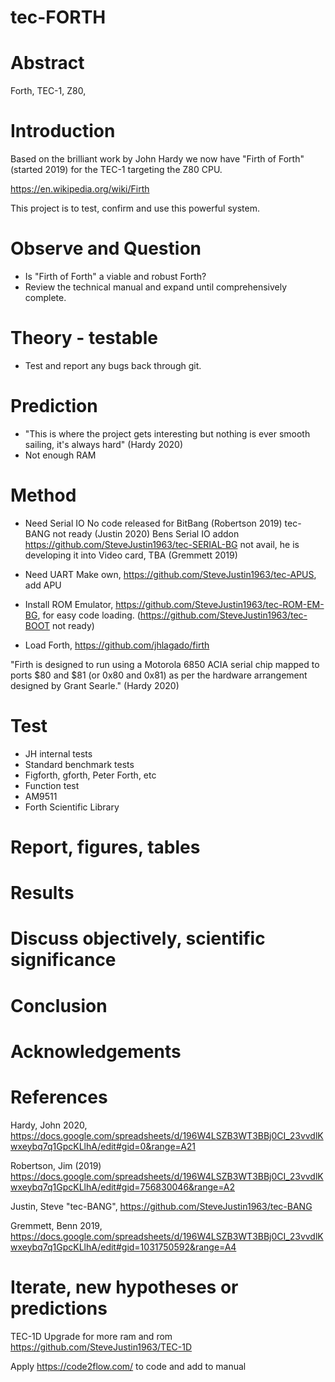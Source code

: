 # tec-FORTH

# Abstract
Forth, TEC-1, Z80, 

# Introduction 

Based on the brilliant work by John Hardy we now have "Firth of Forth" (started 2019) for the TEC-1 targeting the Z80 CPU.

https://en.wikipedia.org/wiki/Firth

This project is to  test, confirm and use this powerful system.

# Observe and Question 
* Is "Firth of Forth" a viable and robust Forth?
* Review the technical manual and expand until comprehensively complete.

 
# Theory - testable
* Test and report any bugs back through git. 



# Prediction
* "This is where the project gets interesting but nothing is ever smooth sailing, it's always hard" (Hardy 2020)
* Not enough RAM

# Method 

* Need Serial IO
No code released for BitBang (Robertson 2019)
tec-BANG not ready (Justin 2020)
Bens Serial IO addon https://github.com/SteveJustin1963/tec-SERIAL-BG not avail, he is developing it into Video card, TBA (Gremmett 2019)

* Need UART
Make own, https://github.com/SteveJustin1963/tec-APUS, add APU

* Install ROM Emulator, https://github.com/SteveJustin1963/tec-ROM-EM-BG, for easy code loading. (https://github.com/SteveJustin1963/tec-BOOT not ready)
* Load Forth, https://github.com/jhlagado/firth

"Firth is designed to run using a Motorola 6850 ACIA serial chip mapped to ports $80 and $81 (or 0x80 and 0x81) as per the hardware arrangement designed by Grant Searle." (Hardy 2020)
 

# Test
* JH internal tests
* Standard benchmark tests  
* Figforth, gforth, Peter Forth, etc
* Function test
* AM9511
* Forth Scientific Library

# Report, figures, tables

# Results

# Discuss objectively, scientific significance 

# Conclusion 

# Acknowledgements

# References

Hardy, John 2020, https://docs.google.com/spreadsheets/d/196W4LSZB3WT3BBj0CI_23vvdlKwxeybq7q1GpcKLlhA/edit#gid=0&range=A21

Robertson, Jim (2019) https://docs.google.com/spreadsheets/d/196W4LSZB3WT3BBj0CI_23vvdlKwxeybq7q1GpcKLlhA/edit#gid=756830046&range=A2 

Justin, Steve "tec-BANG", https://github.com/SteveJustin1963/tec-BANG

Gremmett, Benn 2019, https://docs.google.com/spreadsheets/d/196W4LSZB3WT3BBj0CI_23vvdlKwxeybq7q1GpcKLlhA/edit#gid=1031750592&range=A4



# Iterate, new hypotheses or predictions

TEC-1D Upgrade for more ram and rom
https://github.com/SteveJustin1963/TEC-1D

Apply https://code2flow.com/ to code and add to manual



